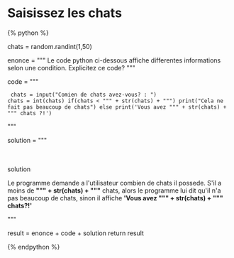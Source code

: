 Saisissez les chats
====================

{% python %}

chats = random.randint(1,50)

enonce = """<span class="exoQuestion">
	Le code python ci-dessous affiche differentes informations selon une condition. Explicitez ce code?
</span>"""

code = """<pre><code>
	chats = input("Comien de chats avez-vous? : ")
	chats = int(chats)
	if(chats < """ + str(chats) + """) print("Cela ne fait pas beaucoup de chats")
	else print('Vous avez """ + str(chats) + """ chats ?!')
</code></pre>"""

solution = """<p><br/><br/><span class="solutionButton">solution</span> <div class="solutionArea">
<span class="exoSolution">
	Le programme demande a l'utilisateur combien de chats il possede. S'il a moins de **""" + str(chats) + """** chats, alors le programme lui dit qu'il n'a pas beaucoup de chats, sinon il affiche **'Vous avez """ + str(chats) + """ chats?!'**
</span>
</div>"""

result = enonce + code + solution
return result

{% endpython %}